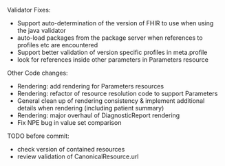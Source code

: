 Validator Fixes:
* Support auto-determination of the version of FHIR to use when using the java validator
* auto-load packages from the package server when references to profiles etc are encountered
* Support better validation of version specific profiles in meta.profile 
* look for references inside other parameters in Parameters resource

Other Code changes:
* Rendering: add rendering for Parameters resources 
* Rendering: refactor of resource resolution code to support Parameters
* General clean up of rendering consistency & implement additional details when rendering (including patient summary)
* Rendering: major overhaul of DiagnosticReport rendering
* Fix NPE bug in value set comparison


TODO before commit:
* check version of contained resources 
* review validation of CanonicalResource.url

